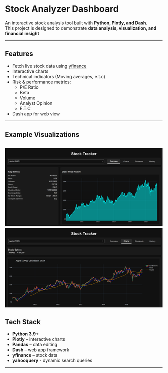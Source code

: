 # Stock Analyzer Dashboard

An interactive stock analysis tool built with **Python, Plotly, and Dash**.  
This project is designed to demonstrate **data analysis, visualization, and financial insight**

---

## Features
- Fetch live stock data using [yfinance](https://pypi.org/project/yfinance/)
- Interactive charts
- Technical indicators (Moving averages, e.t.c)
- Risk & performance metrics:
  - P/E Ratio
  - Beta
  - Volume
  - Analyst Opinion
  - E.T.C
- Dash app for web view

---

## Example Visualizations
![Overview](images/overview-example.png)
![Charts](images/charts-example.png)
---

## Tech Stack
- **Python 3.9+**
- **Plotly** – interactive charts
- **Pandas** – data editing
- **Dash** – web app framework
- **yfinance** – stock data
- **yahooquery** - dynamic search queries
---